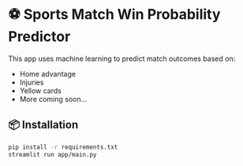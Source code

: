 # ⚽ Sports Match Win Probability Predictor

This app uses machine learning to predict match outcomes based on:
- Home advantage
- Injuries
- Yellow cards
- More coming soon...

## 📦 Installation

```bash
pip install -r requirements.txt
streamlit run app/main.py
